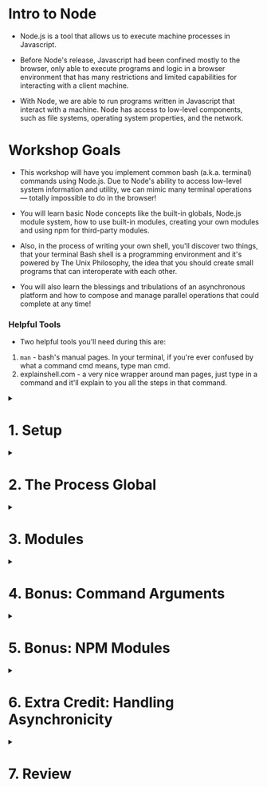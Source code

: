 # Intro to Node

- Node.js is a tool that allows us to execute machine processes in Javascript.

- Before Node's release, Javascript had been confined mostly to the browser, only able to execute programs and logic in a browser environment that has many restrictions and limited capabilities for interacting with a client machine.

- With Node, we are able to run programs written in Javascript that interact with a machine. Node has access to low-level components, such as file systems, operating system properties, and the network.

# Workshop Goals

- This workshop will have you implement common bash (a.k.a. terminal) commands using Node.js. Due to Node's ability to access low-level system information and utility, we can mimic many terminal operations — totally impossible to do in the browser!

- You will learn basic Node concepts like the built-in globals, Node.js module system, how to use built-in modules, creating your own modules and using npm for third-party modules.

- Also, in the process of writing your own shell, you'll discover two things, that your terminal Bash shell is a programming environment and it's powered by The Unix Philosophy, the idea that you should create small programs that can interoperate with each other.

- You will also learn the blessings and tribulations of an asynchronous platform and how to compose and manage parallel operations that could complete at any time!

### Helpful Tools

- Two helpful tools you'll need during this are:

1. `man` - bash's manual pages. In your terminal, if you're ever confused by what a command cmd means, type man cmd.
2. explainshell.com - a very nice wrapper around man pages, just type in a command and it'll explain to you all the steps in that command.

<details>
<summary><h1>1. Setup</h1></summary>

- This workshop will be built completely from an empty directory! This means that our Git workflow will be slightly different. Instead of both partners forking from a shared starting point, one partner ("PartnerA") will create the initial project, and the other partner ("PartnerB") will fork that project.

- **PartnerA**: Create the initial project on your local machine by executing the following commands:

```bash
$ mkdir node-shell # create a new directory named `node-shell`
$ cd node-shell # switch into this directory
$ touch bash.js # create a new file
$ git init # creates a .git file in the current directory
$ git add bash.js
$ git commit -m "added bash.js file"
$ git log # shows the commit you just made (optional - it's nice to see though!)
```

- **PartnerA**: Go to Github and create a new Github repository for your project. Follow the usual instructions to push your local project up to your remote. When done, share the Github url with your partner.

- **PartnerB**: Fork your partner's Github repo. Clone your fork to your machine.

**Both partners**: add each other's Github repos as remotes for your local repos as usual!

</details>

<details>
<summary><h1>2. The Process Global</h1></summary>
<details>
<summary><h3>Read: Simulating the Bash Shell</h3></summary>

We'd like to build a system that works like this:

```bash
[user@localhost]$ node bash.js
prompt> ls
.git
bash.js
```

- When we type `$ node bash.js` we enter a program that outputs `prompt>`.
- Then our program will be able to listen for various commands and respond!
- How are we outputting the prompt and getting information back? Let's explore the **_process_** global that exists in all **_node_** programs.

# Read: The `process` global variable

- When we run `node [filename]` in the terminal, we are instantiating a process on a computer.
- This is a process just like the one running your Chrome window and the list of processes you can see in **Activity Monitor** tool on OSX or **Task Manager** on Windows.
- Meta-information about this process accessible to you by using the process global in a Node program.

</details>

<details>
<summary><h3>Code: Stream Communication</h3></summary>

- In Unix environments, programs can communicate with streams called _STDIN_, _STDOUT_, and _STDERR_ (Standard Input, Output, and Error).
- As the names imply, Standard Input is data flowing into the program and Standard Output is a channel for data coming out from the program.
- For a process started in the terminal, STDIN might be keyboard input, and _STDOUT_ is displayed in the terminal as text.

- Node.js gives us access to these streams in the form of **process.stdin** and **process.stdout** objects.
- In fact, Node's console.log is actually just a thin wrapper around stdout.
- You may not know much about streams, but for this workshop we only need to know how to read and write as shown below.

```javascript
// Output a prompt
process.stdout.write('prompt > ');

// The stdin 'data' event fires after a user types in a line
process.stdin.on('data', (data) => {
  const cmd = data.toString().trim(); // remove the newLine

  process.stdout.write('You typed: ' + cmd);
  process.stdout.write('\nprompt > ');
});
```

- Type this out into your _bash.js_ file and run _node bash.js_ from the command line. You should see something like this:

```bash
[user@localhost]$ node bash.js
prompt > hello world
You typed: hello world
prompt >
```

Note that our process doesn't immediately end this time. That's because we've registered a _listener_ to **_stdin_**, so Node won't kill the process automatically, as it assumes you may want to keep waiting for more user input. If you want to quit your Node prompt, use ^C (CTRL+C is the Unix polite interrupt signal).

</details>

<details>
<summary><h3>Code: `pwd`</h3></summary>

- The first bash command we'll implement in our node-shell program is `pwd`, which simply prints out the full path to the current working directory. **Try running the real pwd command in your terminal for yourself**

**The result should behave something like this:**

```bash
[user@localhost]$ node bash.js
prompt > pwd
/users/you/dev/node-shell
prompt >
```

<details>
<summary>Hint: Getting the working directory</summary>
The process's *current working directory* (cwd) is available as a method on the process global. See if you can find it in the <a href="https://nodejs.org/api/process.html">Node Docs</a>!
</details>

</details>

<details>
<summary><h3>Code: Streamline with Nodemon</h3></summary>

- As you are developing your **bash.js**, you may find it annoying to keep doing:

1. node bash.js
2. test a command
3. write some code in bash.js
4. CTRL+C to gracefully quit the running process
5. node bash.js
6. re-test the command

- Luckily, the **_nodemon npm module_** is here to help. Simply install it globally:

```bash
$ npm install -g nodemon
```

And now run `nodemon bash.js`. Nodemon watches files in a directory, recursively, and if they change it stops the process and re-runs your original command. Voilà, instant refreshing prompt during development!

</details>
</details>

<details>
<summary><h1>3. Modules</h1></summary>
<details>
<summary><h3>Read: Separating commands into separate files</h3></summary>

- The **pwd** command is a good start, but we have many more to come!
- It may get a bit unruly if we put all the logic for all of our commands squashed into our _bash.js_ file alongside logic for parsing the original command string, so let's plan for the future and put each of our command functions in a separate file.
- Those files will then export the functions that represent each of our commands!

```

+--------------+       +------------+
|              |       |            |
|    pwd.js    +---+--->  bash.js   |
|              |   ^   |            |
+--------------+   |   +------------+
                   +
                The module pwd.js can export
                information to the bash.js file

```

</details>

<details>
<summary><h3>Code: Creating a module</h3></summary>

- Create a new file called **_pwd.js_** and move the logic for the pwd command into this file. For the time being, include printing the next `prompt >` in that logic.

- This **_pwd.js_** file should **module.exports** the function containing the logic for our pwd command.

- Wire up **bash.js** so if the user types in a command pwd, it accesses that command function in the exports coming from **pwd.js** and calls it.

<details>
<summary>Hint: Exporting functions</summary>
In pwd.js your code should look something like this:

```javascript
module.exports = function () {
  // pwd code
};
```

Keep going!

</details>

<details>
<summary>Hint: Running commands from bash.js</summary>
In bash.js, you can access pwd.js like so:

```javascript
// we can access the pwd function and store it in a variable like so
const pwd = require('./pwd');

// if a user enters 'pwd' as an argument, we can then call it
pwd();
```

You got this!

</details>

</details>

<details>
<summary><h3>Code: Built-in modules and `ls`</h3></summary>

- Every programming language will come with a standard library of modules that make your work as a developer much easier (and of course, Node's standard library is considered very powerful for web development).

- One of the most powerful modules available in Node is the [fs module](https://nodejs.org/api/fs.html).
- This built-in Node module allows us to access the machine's file system in varied and powerful ways. This is definitely not something you can do in the browser!

- Let's use the **fs** module to implement a very familiar command: ls. Take the same steps as our pwd command to scaffold. That means:

  - Create a new file called **_ls.js_**, which exports a function containing our ls functionality
  - When the user types in ls, execute the ls function

- Don't forget, fs is not a global (like process) but a module — that means you'll need to require it: const fs = require('fs');

##### Implementing `ls`

- You can use `fs.readdir` to get the files in a directory.

```javascript
// files will be an array of filenames, like ['bash.js', 'pwd.js']
fs.readdir('./', 'utf8', (err, files) => {
  if (err) {
    throw err;
  } else {
    process.stdout.write(files.join('\n'));
    process.stdout.write('prompt > ');
  }
});
```

**NOTE:** do not omit the error-handling aspect of Node-style callback functions ("errbacks")! The reason they make you write err first is to never forget to handle that potential err somehow — even if you simply throw it to the execution stack. Otherwise, you can have silent errors, which are as difficult to debug as they sound.

**ALSO NOTE:** There exists a simpler, synchronous version of the fs.readdir method, fs.readdirSync. Throughout this workshop, however, you will be required to use async methods. This is an artificial imposition since our node shell UI does not significantly benefit from asynchronicity; however, we want you to practice using Node.js-style callbacks for control flow. Such practice will pay off very soon when we learn Express.js.

</details>
</details>

<details>
<summary><h1>4. Bonus: Command Arguments</h1></summary>

<details>
<summary><h3>Code: Implementing `cat`</h3></summary>

- For our next command, we'll implement [cat](http://www.linfo.org/cat.html). It has nothing to do with felines! Try out the real cat from your command line by typing `cat <fileName> (ex. cat bash.js)`. You should see the contents of that file printed to the console.

- To implement this command, we'll need to accept not only the name of the command, but also the name of the file that the command will act upon.

- Figure out, using fs, how to implement this command for one file argument. The hints below will help, but try to figure it out on your own first.

<details>
<summary>Hint: Approach</summary>

First, modify your **bash.js** so that it captures not only the name of the command, but also the argument to that command. Then, implement **cat.js** as a module that exports a function that accepts the argument to the `cat` command, and prints out the contents of that file Finally, pull your cat function into bash.js and hook up the logic!

</details>

<details>
<summary>Hint: Handling more than one argument</summary>

Your input should be a string containing the name of the command and the filename, separated by a space. You can **split** the string at the space to separate them.

</details>

<details>
<summary>Hint: Implementing cat</summary>

The `cat` function should expect to receive a "fileName" as an argument. It will be passed this argument from **bash.js**

</details>

<details>
<summary>Hint: Getting file data</summary>

Take a look at the [readFile](https://nodejs.org/api/fs.html#fs_fs_readfile_path_options_callback) method on fs. Do NOT use readFileSync.

</details>

</details>
</details>

<details>
<summary><h1>5. Bonus: NPM Modules</h1></summary>

<details>
<summary><h3>Read: Implementing `curl`</h3></summary>

- **curl** is a useful command line tool to download websites.
- **Try out the real curl by executing curl http://www.google.com on your command line.**
- It will look a little messy, but what you're seeing is the same HTML document you get when you type http://www.google.com into your browser url bar!
- Your command line doesn't know how to parse and render HTML/CSS like your browser, so we just see the output as a long string instead of a nice webpage.

- Our next exercise is to implement curl using the request module: http://github.com/mikeal/request

- Note: There is a built-in http module in Node that we could use to accomplish this, but it's a bit harder to use. Instead, we'll use a nice module like request that abstracts away some of the complexity of using the built-in http.

- However, before we can use the request module we have to dive a bit into how node handles external modules using a tool called npm (node package manager).
</details>

<details>
<summary><h3>Read: Third Party Modules</h3></summary>

When refer to "modules" in node, there are three kinds of modules we could be talking about:

- There are the modules that are built into node (like fs)
- There are the modules we create (like all of our implemented commands)
- Then there are the modules we find on [npm](https://www.npmjs.com/).

**npm** is a package repository that gives access to interesting, creative and powerful programs built in node, made by people all over the world. It is now officially the largest repository of programming modules ever; the Node open source community is amazing!

</details>

<details>
<summary><h3>Code: `npm install request`</h3></summary>

[request](https://www.npmjs.com/package/request) is a cool, simple package that allows us to easily make requests to other sites. Read the [Github README](https://github.com/request/request) to get a flavor of how it's used.

To install request into your project, you'll have to do a few things in your terminal:

    - run `npm init`. This will take you through a quick step-by-step that will create a package.json file. Read a bit about what this file is here.
    - run `npm install request`. This will contact npm and download the **request** library. A new directory in your project will be created called **node_modules**. This is where npm places all third-party modules to be used in your program. Npm will also save **request** at a specific version as a dependency to your project. Check out your **package.json** after your install has completed - you'll see **request** listed there under **"dependencies"**. This makes it easy for someone else (or your future self) to install your project in the future - **instead of having to install each dependency one-by-one, you can just type `npm install`, and any packages listed in **"dependencies"** will be downloaded. How convenient!
    - Create a new **curl.js** module. In **curl.js,** you can now use the statement `require('request')` to gain access to the request library.

</details>

<details>
<summary><h3>Code: Implement `curl`</h3></summary>

Now that you have **request** available to **require**, implement the **curl** command. It should make an HTTP GET request to a given URL, and print out the HTTP response body.

</details>
</details>

<details>
<summary><h1>6. Extra Credit: Handling Asynchronicity</h1></summary>

<details>
<summary><h3>Code: Remove repeated work</h3></summary>

Right now, if you've implemented the commands, you'll notice a few repeated patterns:

1. Execute the command's work
2. Output the result of the command
3. Show the prompt and wait for the next command

The only thing that's unique is step 1. Steps 2 and 3 are repeated for each command.

Let's use the power of **_callback functions_** to remove steps 2 and 3.

- Create a function called _done_ in **bash.js** that takes in one argument: output.

```javascript
function done(output) {
  // ahow the output
  // show the prompt
}
```

- Now pass this function into each of your command functions. Rewrite your command functions so that they merely create the output string (instead of printing it directly to the **process.stdout**) and then call **done** after they've completed.

Here's an example with ls:

```javascript
module.exports = (done) => {
  fs.readdir('./', 'utf8', (err, files) => {
    if (err) {
      done('Something went wrong!');
    } else {
      done(files.join('\n'));
    }
  });
};
```

Key takeaways:

- The ls function expects to receive the done function as a parameter, and then calls it. done is referred to as a callback function because it lets us call back someplace else (usually it lets us continue execution in a previous context, in this case back in our bash.js runner code`).

- Even though we're doing a fs.readdir here which is asynchronous, because we're using the done callback function inside the fs.readdir callback function, our bash.js file can specify what to do with the eventual results from our command.js operation. Nifty!
</details>

<details>
<summary><h3>If You Finish Early: Extra Credit</h3></summary>

Well done! The nice thing about this exercise is that you may continue work on it to build even more commands into your oeuvre. If you still have time, try implementing some of these other commands/features (listed from easier to harder). Use the **man** pages or explainshell.com to look up what the commands do, and then take a shot at implementing them!

- **_date_**
- **_echo_**
- **_head_**
- **_tail_**
- **_sort_**
- **_wc_**
- **_uniq_**
- **_find_**
</details>
</details>

<details>
<summary><h1>7. Review</h1></summary>

#### Main Takeaways

- Concepts of program execution
  - A program is data / text in storage
  - A process is a program loaded into memory and executed by the CPU
    - A thread is a sequence of steps executed by the CPU
    - A process consists of one or more threads which share memory (variables)
    - Multiple processes can be spawned from the same program
    - Processes do not share memory
    - The Operating System (OS) schedules jumps between all active threads
    - Every process has a PID (Process ID)
- UNIX basics
  - Every UNIX command is really a small, single-purpose program
  - **man **\_\*\*\*\* is a UNIX command for reading the manual pages for a given command
  - UNIX programs accept data from STDIN and output data to STDOUT (normally) or STDERR (if something went wrong)
  - Many UNIX programs accept an argument (e.g. a filename to run on)
- Node.js
  - A process for executing JavaScript on a machine, in a non-web-browser context
  - Consists of the V8 JS runtime (a single-threaded compiler), event loop, thread pool, and other C/C++ components
  - Has APIs and variables for interacting with the machine, such as the filesystem and network
    - Asynchronous, synchronous, blocking, and non-blocking
    - Node-style error-first callbacks ("errbacks") for asynchronous functions
    - Specific examples including fs.readdir, fs.readFile
    - Has global and module variables for specific information
      - **\_\_dirname:** directory the module is located in
      - **process.pwd():** directory the user initiated the node process from
      - **process.argv:** arguments user wrote to initiate the node process
      - **process.env:** object containing environment variables as properties
  - Uses the CommonJS module system
    - Definition of a module: JS or JSON file
    - Requiring modules
      - Runs the file the first time, and caches the result (if required again, simply uses the old value): "singleton"
      - The result is the **module.exports** value (JS) or JSON object (JSON) of that module
      - The **require** statement
        - Used with built-in modules: fetches by module name, e.g. `const fs = require('fs')`
        - Used with installed npm packages: fetches by module name, e.g. `const chalk = require('chalk')`
        - Used with custom-written modules (JS files): fetches by relative path, e.g. `const myCommands = require('./commands/index.js')`
          - Assumes the **js** extension, e.g. `const myCommands = require('./commands/index')`
          - Assumes an **index.js** file, e.g. `const myCommands = require('./commands/')` or `require('./commands')`

</details>
